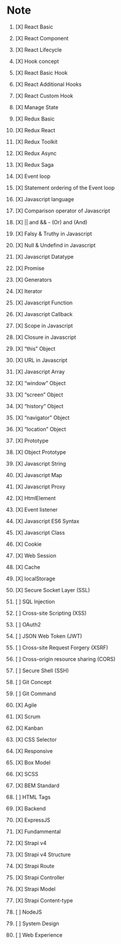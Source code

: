 # Note
    
<!--- React -->
1. [X] React Basic
1. [X] React Component
1. [X] React Lifecycle
1. [X] Hook concept
1. [X] React Basic Hook
1. [X] React Additional Hooks
1. [X] React Custom Hook
1. [X] Manage State
1. [X] Redux Basic
1. [X] Redux React
1. [X] Redux Toolkit
1. [X] Redux Async
1. [X] Redux Saga

    <!--- Javascript -->
1. [X] Event loop
1. [X] Statement ordering of the Event loop
1. [X] Javascript language
1. [X] Comparison operator of Javascript
1. [X] || and && - (Or) and (And)
1. [X] Falsy & Truthy in Javascript
1. [X] Null & Undefind in Javascript
1. [X] Javascript Datatype
1. [X] Promise
1. [X] Generators
1. [X] Iterator
1. [X] Javascript Function
1. [X] Javascript Callback
1. [X] Scope in Javascript
1. [X] Closure in Javascript 
1. [X] “this” Object
1. [X] URL in Javascript
1. [X] Javascript Array
1. [X] “window” Object
1. [X] “screen” Object
1. [X] “history” Object
1. [X] “navigator” Object
1. [X] “location” Object
1. [X] Prototype
1. [X] Object Prototype
1. [X] Javascript String
1. [X] Javascript Map
1. [X] Javascript Proxy
1. [X] HtmlElement
1. [X] Event listener
1. [X] Javascript ES6 Syntax
1. [X] Javascript Class

    <!--- Web Storage -->
1. [X] Cookie
1. [X] Web Session
1. [X] Cache
1. [X] localStorage

    <!--- Web Security -->
1. [X] Secure Socket Layer (SSL)
1. [ ] SQL Injection
1. [ ] Cross-site Scripting (XSS)
1. [ ] OAuth2
1. [ ] JSON Web Token (JWT)
1. [ ] Cross-site Request Forgery (XSRF)
1. [ ] Cross-origin resource sharing (CORS)
1. [ ] Secure Shell (SSH)

    <!--- Git -->
1. [ ] Git Concept
1. [ ] Git Command

    <!--- Agile -->
1. [X] Agile
1. [X] Scrum
1. [X] Kanban

    <!--- CSS -->
1. [X] CSS Selector
1. [X] Responsive
1. [X] Box Model
1. [X] SCSS
1. [X] BEM Standard

    <!--- HTML -->
1. [ ] HTML Tags

    <!-- Strapi -->
1. [X] Backend
1. [X] ExpressJS
1. [X] Fundammental
1. [X] Strapi v4
1. [X] Strapi v4 Structure
1. [X] Strapi Route
1. [X] Strapi Controller
1. [X] Strapi Model
1. [X] Strapi Content-type

    <!-- NodeJS -->
1. [ ] NodeJS

    <!-- Mở rộng -->
1. [ ] System Design
1. [ ] Web Experience
